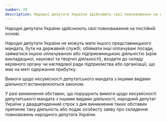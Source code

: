 ```yaml
---
number: 78
description: Народні депутати України здійснюють свої повноваження на постійній основі. Народні депутати України не можуть мати іншого представницького мандата, бути на державній службі, обіймати інші оплачувані посади...
---
```


Народні депутати України здійснюють свої повноваження на постійній основі.

Народні депутати України не можуть мати іншого представницького мандата, бути на державній службі, обіймати інші
оплачувані посади, займатися іншою оплачуваною або підприємницькою діяльністю (крім викладацької, наукової та творчої
діяльності), входити до складу керівного органу чи наглядової ради підприємства або організації, що має на меті
одержання прибутку.

Вимоги щодо несумісності депутатського мандата з іншими видами діяльності встановлюються законом.

У разі виникнення обставин, що порушують вимоги щодо несумісності депутатського мандата з іншими видами діяльності,
народний депутат України у двадцятиденний строк з дня виникнення таких обставин припиняє таку діяльність або подає
особисту заяву про складення повноважень народного депутата України.
